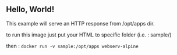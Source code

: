 Hello, World!
-----------------

This example will serve an HTTP response from /opt/apps dir.

to run this image just put your HTML to specific folder (i.e. : sample/)

then : `docker run -v sample:/opt/apps webserv-alpine`

